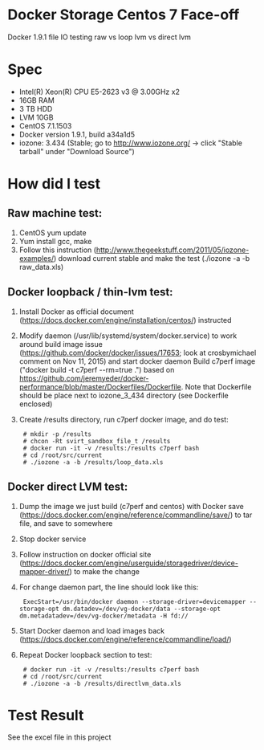# Docker Storage Centos 7 Face-off
Docker 1.9.1 file IO testing raw vs loop lvm vs direct lvm 

# Spec
- Intel(R) Xeon(R) CPU E5-2623 v3 @ 3.00GHz x2
- 16GB RAM
- 3 TB HDD
- LVM 10GB
- CentOS 7.1.1503
- Docker version 1.9.1, build a34a1d5
- iozone: 3.434 (Stable; go to http://www.iozone.org/ -> click "Stable tarball" under "Download Source") 

# How did I test
## Raw machine test: 

1. CentOS yum update
1. Yum install gcc, make
1. Follow this instruction (http://www.thegeekstuff.com/2011/05/iozone-examples/) download current stable and make the test (./iozone -a -b raw_data.xls)

## Docker loopback / thin-lvm test:

1. Install Docker as official document (https://docs.docker.com/engine/installation/centos/) instructed
1. Modify daemon (/usr/lib/systemd/system/docker.service) to work around build image issue (https://github.com/docker/docker/issues/17653; look at crosbymichael comment on Nov 11, 2015) and start docker daemon
Build c7perf image ("docker build -t c7perf --rm=true .") based on https://github.com/jeremyeder/docker-performance/blob/master/Dockerfiles/Dockerfile. Note that Dockerfile should be place next to iozone_3_434 directory (see Dockerfile enclosed)
1. Create /results directory, run c7perf docker image, and do test:

        # mkdir -p /results
        # chcon -Rt svirt_sandbox_file_t /results
        # docker run -it -v /results:/results c7perf bash
        # cd /root/src/current
        # ./iozone -a -b /results/loop_data.xls

## Docker direct LVM test:

1. Dump the image we just build (c7perf and centos) with Docker save (https://docs.docker.com/engine/reference/commandline/save/) to tar file, and save to somewhere
1. Stop docker service
1. Follow instruction on docker official site (https://docs.docker.com/engine/userguide/storagedriver/device-mapper-driver/) to make the change
1. For change daemon part, the line should look like this:
 
        ExecStart=/usr/bin/docker daemon --storage-driver=devicemapper --storage-opt dm.datadev=/dev/vg-docker/data --storage-opt dm.metadatadev=/dev/vg-docker/metadata -H fd://

1. Start Docker daemon and load images back (https://docs.docker.com/engine/reference/commandline/load/)
1. Repeat Docker loopback section to test:

        # docker run -it -v /results:/results c7perf bash
        # cd /root/src/current
        # ./iozone -a -b /results/directlvm_data.xls

# Test Result

See the excel file in this project
